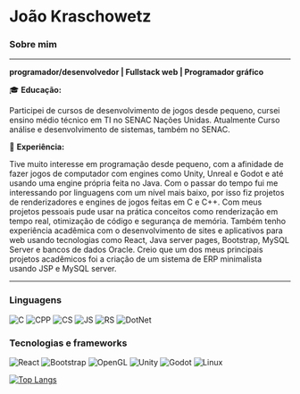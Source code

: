 # João Kraschowetz

### Sobre mim

---

**programador/desenvolvedor | Fullstack web | Programador gráfico**

🎓 **Educação:**

Participei de cursos de desenvolvimento de jogos desde pequeno, cursei ensino médio técnico em TI no SENAC Nações Unidas. Atualmente Curso análise e desenvolvimento de sistemas, também no SENAC.

💼 **Experiência:**

Tive muito interesse em programação desde pequeno, com a afinidade de fazer jogos de computador com engines como Unity, Unreal e Godot e até usando uma engine própria feita no Java. Com o passar do tempo fui me interessando por linguagens com um nível mais baixo, por isso fiz projetos de renderizadores e engines de jogos feitas em C e C++. Com meus projetos pessoais pude usar na prática conceitos como renderização em tempo real, otimização de código e segurança de memória.
Também tenho experiência acadêmica com o desenvolvimento de sites e aplicativos para web usando tecnologias como React, Java server pages, Bootstrap, MySQL Server e bancos de dados Oracle. Creio que um dos meus principais projetos acadêmicos foi a criação de um sistema de ERP minimalista usando JSP e MySQL server.

---

### Linguagens

![C](https://img.shields.io/badge/C-00599C?style=for-the-badge&logo=c&logoColor=white)
![CPP](https://img.shields.io/badge/C%2B%2B-00599C?style=for-the-badge&logo=c%2B%2B&logoColor=white)
![CS](https://img.shields.io/badge/C%23-239120?style=for-the-badge&logo=csharp&logoColor=white)
![JS](https://img.shields.io/badge/JavaScript-323330?style=for-the-badge&logo=javascript&logoColor=F7DF1E)
![RS](https://img.shields.io/badge/Rust-black?style=for-the-badge&logo=rust&logoColor=#E57324)
![DotNet](https://img.shields.io/badge/.NET-512BD4?style=for-the-badge&logo=dotnet&logoColor=white)


### Tecnologias e frameworks

![React](https://img.shields.io/badge/React-20232A?style=for-the-badge&logo=react&logoColor=61DAFB)
![Bootstrap](https://img.shields.io/badge/Bootstrap-563D7C?style=for-the-badge&logo=bootstrap&logoColor=white)
![OpenGL](https://img.shields.io/badge/OpenGL-FFFFFF?style=for-the-badge&logo=opengl)
![Unity](https://img.shields.io/badge/Unity-100000?style=for-the-badge&logo=unity&logoColor=white)
![Godot](https://img.shields.io/badge/Godot-478CBF?style=for-the-badge&logo=GodotEngine&logoColor=white)
![Linux](https://img.shields.io/badge/Linux-FCC624?style=for-the-badge&logo=linux&logoColor=black)

[![Top Langs](https://github-readme-stats-git-masterrstaa-rickstaa.vercel.app/api/top-langs/?username=kraschowetz&show_icons=true&theme=gruvbox&size_weight=0.5&count_weight=0.5&layout=donut&hide=makefile,cmake,objective-c)](https://github.com/anuraghazra/github-readme-stats)
